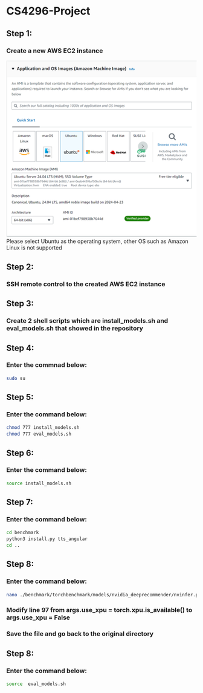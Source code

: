 # CS4296-Project

<h2>Step 1:</h2>
<h3>Create a new AWS EC2 instance</h3>
<img src="./img/AWS_EC2.png">
<span>Please select Ubuntu as the operating system, other OS such as Amazon Linux is not supported</span>

<h2>Step 2:</h2>
<h3>SSH remote control to the created AWS EC2 instance</h3>


<h2>Step 3:</h2>
<h3>Create 2 shell scripts which are install_models.sh and eval_models.sh that showed in the repository</h3>

<h2>Step 4:</h2>
<h3>Enter the commnad below:</h3>

```bash
sudo su
```

<h2>Step 5:</h2>
<h3>Enter the command below:</h3>

```bash
chmod 777 install_models.sh
chmod 777 eval_models.sh
```
<h2>Step 6:</h2>
<h3>Enter the command below:</h3>

```bash
source install_models.sh
```

<h2>Step 7:</h2>
<h3>Enter the command below:</h3>

```bash
cd benchmark
python3 install.py tts_angular
cd ..
```

<h2>Step 8:</h2>
<h3>Enter the command below:</h3>

```bash
nano ./benchmark/torchbenchmark/models/nvidia_deeprecommender/nvinfer.py
```
<h3>Modify line 97 from args.use_xpu = torch.xpu.is_available() to args.use_xpu = False</h3>
<h3>Save the file and go back to the original directory</h3>

<h2>Step 8:</h2>
<h3>Enter the command below:</h3>

```bash
source  eval_models.sh
```

